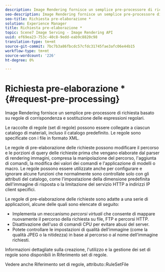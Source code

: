 ```yaml
---
description: Image Rendering fornisce un semplice pre-processore di richiesta basato su regole di corrispondenza e sostituzione delle espressioni regolari.
seo-description: Image Rendering fornisce un semplice pre-processore di richiesta basato su regole di corrispondenza e sostituzione delle espressioni regolari.
seo-title: Richiesta pre-elaborazione *
solution: Experience Manager
title: Richiesta pre-elaborazione *
topic: Scene7 Image Serving - Image Rendering API
uuid: ef69ea23-753c-40c8-9edd-eab9c8820c98
translation-type: tm+mt
source-git-commit: 7bc7b3a86fbcdc57cfdc31745fae3afc06e44b15
workflow-type: tm+mt
source-wordcount: '226'
ht-degree: 0%

---
```



# Richiesta pre-elaborazione *{#request-pre-processing}

Image Rendering fornisce un semplice pre-processore di richiesta basato su regole di corrispondenza e sostituzione delle espressioni regolari.

Le raccolte di regole (set di regole) possono essere collegate a ciascun catalogo di materiali, incluso il catalogo predefinito. Le regole sono specificate con i file in formato XML.

Le regole di pre-elaborazione delle richieste possono modificare il percorso e le porzioni di query delle richieste prima che vengano elaborate dal parser di rendering immagini, compresa la manipolazione del percorso, l&#39;aggiunta di comandi, la modifica dei valori dei comandi e l&#39;applicazione di modelli o macro. Le regole possono essere utilizzate anche per configurare e ignorare alcune funzioni che normalmente sono controllate solo con gli attributi del catalogo, come l&#39;impostazione della dimensione predefinita dell&#39;immagine di risposta o la limitazione del servizio HTTP a indirizzi IP client specifici.

Le regole di pre-elaborazione delle richieste sono adatte a una serie di applicazioni, alcune delle quali sono elencate di seguito:

* Implementa un meccanismo *percorsi virtuali* che consente di mappare nuovamente il percorso della richiesta su file, FTP e percorsi HTTP.
* Disattivazione dell&#39;uso di comandi CPU per evitare abusi del server.
* Potete controllare le impostazioni di qualità dell’immagine (come la qualità JPEG o la nitidezza) in base al percorso o al nome dell’immagine richiesti.

Informazioni dettagliate sulla creazione, l&#39;utilizzo e la gestione dei set di regole sono disponibili in Riferimento set di regole.

Vedere anche Riferimento set di regole, attributo::RuleSetFile

